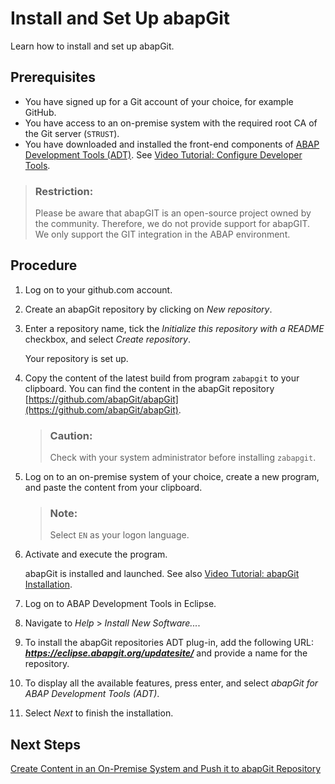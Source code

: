 <!-- loio2002380aeda84875a5fae4adc66b3fdb -->

# Install and Set Up abapGit

Learn how to install and set up abapGit.



<a name="loio2002380aeda84875a5fae4adc66b3fdb__prereq_xkx_yb2_dhb"/>

## Prerequisites

-   You have signed up for a Git account of your choice, for example GitHub.
-   You have access to an on-premise system with the required root CA of the Git server \(`STRUST`\).
-   You have downloaded and installed the front-end components of [ABAP Development Tools \(ADT\)](https://tools.hana.ondemand.com/#abap). See [Video Tutorial: Configure Developer Tools](https://www.youtube.com/watch?v=iDcAPYjwTV0&list=PLkzo92owKnVxWqJSoFLGe1VRkzOs4Ucdr&index=3&t=0s).


> ### Restriction:  
> Please be aware that abapGIT is an open-source project owned by the community. Therefore, we do not provide support for abapGIT. We only support the GIT integration in the ABAP environment.



## Procedure

1.  Log on to your github.com account.

2.  Create an abapGit repository by clicking on *New repository*.

3.  Enter a repository name, tick the *Initialize this repository with a README* checkbox, and select *Create repository*.

    Your repository is set up.

4.  Copy the content of the latest build from program `zabapgit` to your clipboard. You can find the content in the abapGit repository [https://github.com/abapGit/abapGit](https://github.com/abapGit/abapGit).

    > ### Caution:  
    > Check with your system administrator before installing `zabapgit`.

5.  Log on to an on-premise system of your choice, create a new program, and paste the content from your clipboard.

    > ### Note:  
    > Select `EN` as your logon language.

6.  Activate and execute the program.

    abapGit is installed and launched. See also [Video Tutorial: abapGit Installation](https://www.youtube.com/watch?time_continue=28&v=5TCBcJCafP4).

7.  Log on to ABAP Development Tools in Eclipse.

8.  Navigate to *Help* \> *Install New Software...*.

9.  To install the abapGit repositories ADT plug-in, add the following URL: ***https://eclipse.abapgit.org/updatesite/*** and provide a name for the repository.

10. To display all the available features, press enter, and select *abapGit for ABAP Development Tools \(ADT\)*.

11. Select *Next* to finish the installation.




<a name="loio2002380aeda84875a5fae4adc66b3fdb__postreq_tqq_qzb_fhb"/>

## Next Steps

[Create Content in an On-Premise System and Push it to abapGit Repository](create-content-in-an-on-premise-system-and-push-it-to-abapgit-repository-2af08ee.md)
